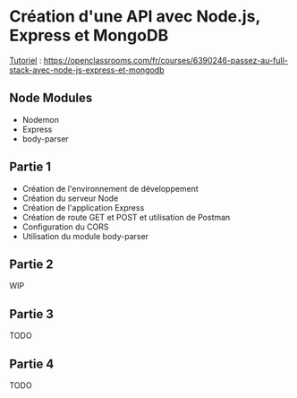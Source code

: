 # Création d'une API avec Node.js, Express et MongoDB

[Tutoriel](https://openclassrooms.com/fr/courses/6390246-passez-au-full-stack-avec-node-js-express-et-mongodb) : https://openclassrooms.com/fr/courses/6390246-passez-au-full-stack-avec-node-js-express-et-mongodb

## Node Modules

- Nodemon
- Express
- body-parser


## Partie 1

- Création de l'environnement de développement
- Création du serveur Node
- Création de l'application Express
- Création de route GET et POST et utilisation de Postman
- Configuration du CORS
- Utilisation du module body-parser

## Partie 2

WIP

## Partie 3

TODO

## Partie 4

TODO

